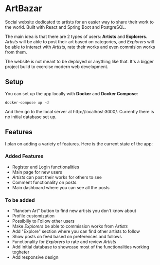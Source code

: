 # ArtBazar

Social website dedicated to artists for an easier way to share their work to the world. Built with React and Spring Boot and PostgreSQL. 

The main idea is that there are 2 types of users: **Artists** and **Explorers**. *Artists* will be able to post their art based on categories, and *Explorers* will be able to interact with *Artists*, rate their works and even commision works from them.

The website is not meant to be deployed or anything like that. It's a bigger project build to exercise modern web development. 

## Setup

You can set up the app locally with **Docker** and **Docker Compose**:

```
docker-compose up -d
```

And then go to the local server at http://localhost:3000/. Currently there is no initial database set up.

## Features

I plan on adding a variety of features. Here is the current state of the app:

### Added Features

* Register and Login functionalities
* Main page for new users
* *Artists* can post their works for others to see
* Comment functionality on posts
* Main dashboard where you can see all the posts

### To be added

* "Random Art" button to find new artists you don't know about
* Profile customization
* Possibiliy to Follow other users
* Make *Explorers* be able to commission works from *Artists*
* Add "Explore" section where you can find other artists to follow
* Show posts on feed based on preferences and follows
* Functionality for *Explorers* to rate and review *Artists*
* Add initial database to showcase most of the functionalities working togheter
* Add responsive design


